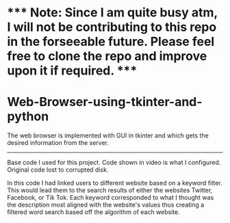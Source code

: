 # *** Note: Since I am quite busy atm, I will not be contributing to this repo in the forseeable future. Please feel free to clone the repo and improve upon it if required. ***

# Web-Browser-using-tkinter-and-python
The web browser is implemented with GUI in tkinter and which gets the desired information from the server.

------------------------

Base code I used for this project. Code shown in video is what I configured. Original code lost to corrupted disk. 

In this code I had linked users to different website based on a keyword filter. This would lead them to the search results of either the websites Twitter, Facebook, or Tik Tok. Each keyword corresponded to what I thought was the description most aligned with the website's values thus creating a filtered word search based off the algorithm of each website.
